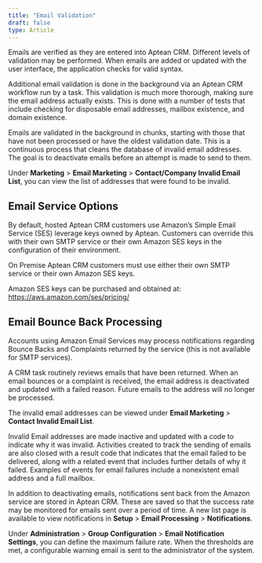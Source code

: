 ```yaml
---
title: "Email Validation"
draft: false
type: Article
---
```




Emails are verified as they are entered into Aptean CRM. Different levels of validation may be performed. When emails are added or updated with the user interface, the application checks for valid syntax.

Additional email validation is done in the background via an Aptean CRM workflow run by a task. This validation is much more thorough, making sure the email address actually exists. This is done with a number of tests that include checking for disposable email addresses, mailbox existence, and domain existence.

Emails are validated in the background in chunks, starting with those that have not been processed or have the oldest validation date. This is a continuous process that cleans the database of invalid email addresses. The goal is to deactivate emails before an attempt is made to send to them.

Under **Marketing** > **Email Marketing** > **Contact/Company Invalid Email List**, you can view the list of addresses that were found to be invalid.

## Email Service Options
By default, hosted Aptean CRM customers use Amazon’s Simple Email Service (SES) leverage keys owned by Aptean. Customers can override this with their own SMTP service or their own Amazon SES keys in the configuration of their environment.

On Premise Aptean CRM customers must use either their own SMTP service or their own Amazon SES keys.

Amazon SES keys can be purchased and obtained at: https://aws.amazon.com/ses/pricing/

## Email Bounce Back Processing
Accounts using Amazon Email Services may process notifications regarding Bounce Backs and Complaints returned by the service (this is not available for SMTP services).

A CRM task routinely reviews emails that have been returned. When an email bounces or a complaint is received, the email address is deactivated and updated with a failed reason. Future emails to the address will no longer be processed. 

The invalid email addresses can be viewed under **Email Marketing** > **Contact Invalid Email List**. 

Invalid Email addresses are made inactive and updated with a code to indicate why it was invalid. Activities created to track the sending of emails are also closed with a result code that indicates that the email failed to be delivered, along with a related event that includes further details of why it failed. Examples of events for email failures include a nonexistent email address and a full mailbox.

In addition to deactivating emails, notifications sent back from the Amazon service are stored in Aptean CRM. These are saved so that the success rate may be monitored for emails sent over a period of time. A new list page is available to view notifications in **Setup** > **Email Processing** > **Notifications**. 

Under **Administration** > **Group Configuration** > **Email Notification Settings**, you can define the maximum failure rate. When the thresholds are met, a configurable warning email is sent to the administrator of the system. 

